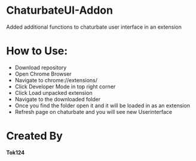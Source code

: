 # ChaturbateUI-Addon
Added additional functions to chaturbate user interface in an extension
<h1>How to Use:</h1>
<ul>
  <li>Download repository</li>
  <li>Open Chrome Browser</li>
  <li>Navigate to chrome://extensions/</li>
  <li>Click Developer Mode in top right corner</li>
  <li>Click Load unpacked extension</li>
  <li>Navigate to the downloaded folder</li>
  <li>Once you find the folder open it and it will be loaded in as an extension</li>
  <li>Refresh page on chaturbate and you will see new Userinterface</li>
</ul>
<h1>Created By</h1>
<b>Tok124</b>
